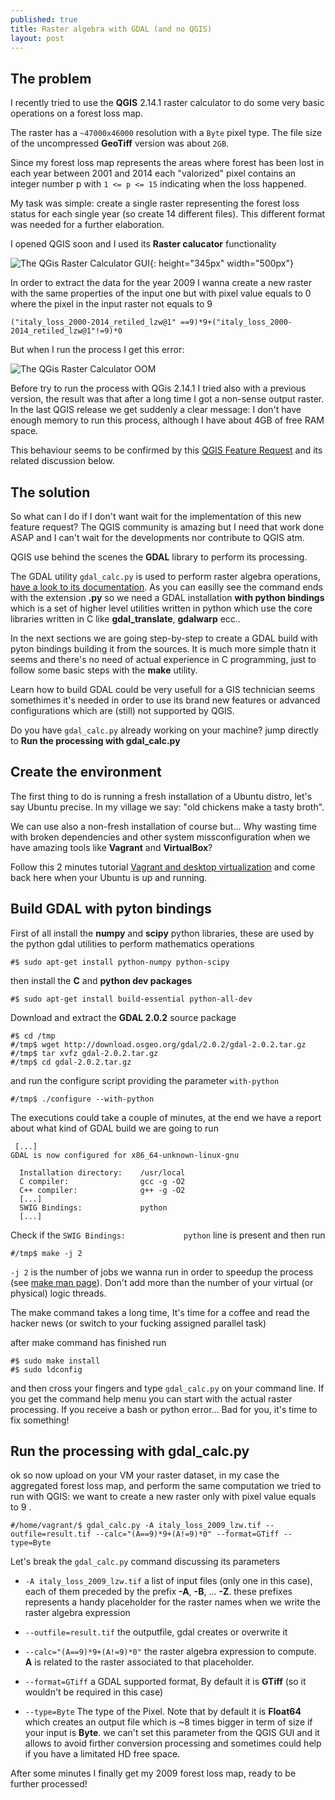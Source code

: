 ```yaml
---
published: true
title: Raster algebra with GDAL (and no QGIS)
layout: post
---
```

## The problem

I recently tried to use the **QGIS** 2.14.1 raster calculator to do some very basic operations on a forest loss map. 

The raster has a `~47000x46000` resolution with a `Byte` pixel type. The file size of the uncompressed **GeoTiff** version was about `2GB`.

Since my forest loss map represents the areas where forest has been lost in each year between 2001 and 2014 each "valorized" pixel contains an integer number p with `1 <= p <= 15` indicating when the loss happened.

My task was simple: create a single raster representing the forest loss status for each single year (so create 14 different files). This different format was needed for a further elaboration.

I opened QGIS soon and I used its **Raster calucator** functionality

![The QGis Raster Calculator GUI](https://rawgit.com/f-ds/f-ds.github.io/master/public/img/raster-calculator.jpg){: height="345px" width="500px"}

In order to extract the data for the year 2009 I wanna create a new raster with the same properties of the input one but with pixel value equals to 0 where the pixel in the input raster not equals to 9

`("italy_loss_2000-2014_retiled_lzw@1" ==9)*9+("italy_loss_2000-2014_retiled_lzw@1"!=9)*0`

But when I run the process I get this error:

![The QGis Raster Calculator OOM](https://rawgit.com/f-ds/f-ds.github.io/master/public/img/raster-calculator-error.jpg)

Before try to run the process with QGis 2.14.1 I tried also with a previous version, the result was that after a long time I got a non-sense output raster.
In the last QGIS release we get suddenly a clear message: I don't have enough memory to run this process, although I have about 4GB of free RAM space.

This behaviour seems to be confirmed by this [QGIS Feature Request](https://hub.qgis.org/issues/13336) and its related discussion below.

## The solution

So what can I do if I don't want wait for the implementation of this new feature request? The QGIS community is amazing but I need that work done ASAP and I can't wait for the developments nor contribute to QGIS atm.

QGIS use behind the scenes the **GDAL** library to perform its processing.

The GDAL utility `gdal_calc.py` is used to perform raster algebra operations, [have a look to its documentation](http://www.gdal.org/gdal_calc.html). As you can easilly see the command ends with the extension  **.py** so we need a GDAL installation **with python bindings** which is a set of higher level utilities written in python which use the core libraries written in C like **gdal_translate**, **gdalwarp** ecc..

In the next sections we are going step-by-step to create a GDAL build with pyton bindings building it from the sources. It is much more simple thatn it seems and there's no need of actual experience in C programming, just to follow some basic steps with the **make** utility.

Learn how to build GDAL could be very usefull for a GIS technician seems somethimes it's needed in order to use its brand new features or advanced configurations which are (still) not supported by QGIS.

Do you have `gdal_calc.py` already working on your machine? jump directly to **Run the processing with gdal_calc.py**

## Create the environment
The first thing to do is running a fresh installation of a Ubuntu distro, let's say Ubuntu precise. In my village we say: "old chickens make a tasty broth". 

We can use also a non-fresh installation of course but... Why wasting time with broken dependencies and other system missconfiguration when we have amazing tools like **Vagrant** and **VirtualBox**?

Follow this 2 minutes tutorial [Vagrant and desktop virtualization](http://f-ds.github.io/devops/2016/04/14/real-vagrant-in-2-minutes-run-ubuntu-or-centos.html) and come back here when your Ubuntu is up and running.

## Build GDAL with pyton bindings

First of all install the **numpy** and **scipy** python libraries, these are used by the python gdal utilities to perform mathematics operations

```
#$ sudo apt-get install python-numpy python-scipy 
```

then install the **C** and **python dev packages**

```
#$ sudo apt-get install build-essential python-all-dev
```

Download and extract the **GDAL 2.0.2** source package

```
#$ cd /tmp
#/tmp$ wget http://download.osgeo.org/gdal/2.0.2/gdal-2.0.2.tar.gz
#/tmp$ tar xvfz gdal-2.0.2.tar.gz
#/tmp$ cd gdal-2.0.2.tar.gz
```

and run the configure script providing the parameter `with-python`

```
#/tmp$ ./configure --with-python
```

The executions could take a couple of minutes, at the end we have a report about what kind of GDAL build we are going to run

```
 [...]
GDAL is now configured for x86_64-unknown-linux-gnu

  Installation directory:    /usr/local
  C compiler:                gcc -g -O2
  C++ compiler:              g++ -g -O2
  [...]
  SWIG Bindings:             python
  [...]
```

Check if the `SWIG Bindings:             python` line is present and then run 

```
#/tmp$ make -j 2
```

`-j 2` is the number of jobs we wanna run in order to speedup the process (see [make man page](http://linux.die.net/man/1/make)). Don't add more than the number of your virtual (or physical) logic threads.

The make command takes a long time, It's time for a coffee and read the hacker news (or switch to your fucking assigned parallel task)

after make command has finished run

```
#$ sudo make install
#$ sudo ldconfig
```

and then cross your fingers and type `gdal_calc.py` on your command line. If you get the command help menu you can start with the actual raster processing. If you receive a bash or python error... Bad for you, it's time to fix something!

## Run the processing with gdal_calc.py

ok so now upload on your VM your raster dataset, in my case the aggregated forest loss map, and perform the same computation we tried to run with QGIS: we want to create a new raster only with pixel value equals to 9 .

```
#/home/vagrant/$ gdal_calc.py -A italy_loss_2009_lzw.tif --outfile=result.tif --calc="(A==9)*9+(A!=9)*0" --format=GTiff --type=Byte
```

Let's break the `gdal_calc.py` command discussing its parameters 

* `-A italy_loss_2009_lzw.tif` a list of input files (only one in this case), each of them preceded by the prefix **-A**, **-B**, ... **-Z**. these prefixes represents a handy placeholder for the raster names when we write the raster algebra expression

* `--outfile=result.tif` the outputfile, gdal creates or overwrite it

* `--calc="(A==9)*9+(A!=9)*0"` the raster algebra expression to compute. **A** is related to the raster associated to that placeholder.

* `--format=GTiff` a GDAL supported format, By default it is **GTiff** (so it wouldn't be required in this case)

* `--type=Byte` The type of the Pixel. Note that by default it is **Float64** which creates an output file which is ~8 times bigger in term of size if your input is **Byte**. we can't set this parameter from the QGIS GUI and it allows to avoid firther conversion processing and sometimes could help if you have a limitated HD free space.


After some minutes I finally get my 2009 forest loss map, ready to be further processed!